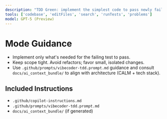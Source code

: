 ```yaml
---
description: "TDD Green: implement the simplest code to pass newly failing tests."
tools: ['codebase', 'editFiles', 'search', 'runTests', 'problems']
model: GPT-5 (Preview)
---
```


# Mode Guidance
- Implement only what's needed for the failing test to pass.
- Keep scope tight. Avoid refactors; favor small, isolated changes.
- Use `.github/prompts/vibecoder-tdd.prompt.md` guidance and consult `docs/ai_context_bundle/` to align with architecture (CALM + tech stack).

## Included Instructions
- `.github/copilot-instructions.md`
- `.github/prompts/vibecoder-tdd.prompt.md`
- `docs/ai_context_bundle/` (if generated)
